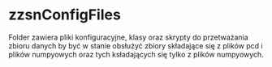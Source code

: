 # zzsnConfigFiles

Folder zawiera pliki konfiguracyjne, klasy oraz skrypty do przetważania zbioru danych by być w stanie obsłużyć zbiory  składające się z plików pcd i plików numpyowych
oraz tych ksładających się tylko z plików numpyowych.
